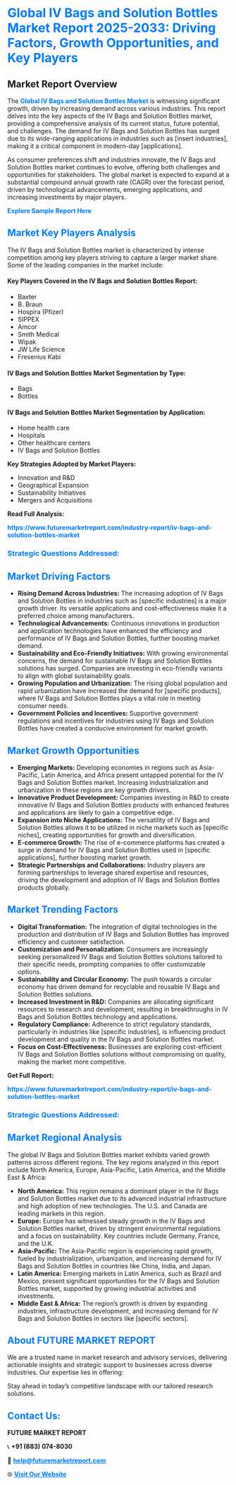 <h1 style="color: #007BFF;">Global IV Bags and Solution Bottles Market Report 2025-2033: Driving Factors, Growth Opportunities, and Key Players</h1>

<section id="overview">
<h2>Market Report Overview</h2>
<p>The <a href="https://www.futuremarketreport.com/industry-report/iv-bags-and-solution-bottles-market" style="color: #007BFF; text-decoration: none;"><strong>Global IV Bags and Solution Bottles Market</strong></a> is witnessing significant growth, driven by increasing demand across various industries. This report delves into the key aspects of the IV Bags and Solution Bottles market, providing a comprehensive analysis of its current status, future potential, and challenges. The demand for IV Bags and Solution Bottles has surged due to its wide-ranging applications in industries such as [insert industries], making it a critical component in modern-day [applications].</p>
<p>As consumer preferences shift and industries innovate, the IV Bags and Solution Bottles market continues to evolve, offering both challenges and opportunities for stakeholders. The global market is expected to expand at a substantial compound annual growth rate (CAGR) over the forecast period, driven by technological advancements, emerging applications, and increasing investments by major players.</p>
</section>

<section id="overview">
<p><a href="https://www.futuremarketreport.com/request-sample/reportId=111556" style="color: #007BFF; text-decoration: none;"><strong>Explore Sample Report Here</strong></a></p>
</section>

<section id="key-players">
<h2 style="color: #007BFF;">Market Key Players Analysis</h2>
<p>The IV Bags and Solution Bottles market is characterized by intense competition among key players striving to capture a larger market share. Some of the leading companies in the market include:</p>
<h4>Key Players Covered in the IV Bags and Solution Bottles Report:</h4>
<ul><li>Baxter</li><li>B. Braun</li><li>Hospira (Pfizer)</li><li>SIPPEX</li><li>Amcor</li><li>Smith Medical</li><li>Wipak</li><li>JW Life Science</li><li>Fresenius Kabi</li></ul>
<h4>IV Bags and Solution Bottles Market Segmentation by Type:</h4>
<ul><li>Bags</li><li>Bottles</li></ul>

<h4>IV Bags and Solution Bottles Market Segmentation by Application:</h4>
<ul><li>Home health care</li><li>Hospitals</li><li>Other healthcare centers</li><li>IV Bags and Solution Bottles</li></ul>
<p><strong>Key Strategies Adopted by Market Players:</strong></p>
<ul>
<li>Innovation and R&D</li>
<li>Geographical Expansion</li>
<li>Sustainability Initiatives</li>
<li>Mergers and Acquisitions</li>
</ul>
</section>

<section>
<p><strong>Read Full Analysis: </strong></p><a href="https://www.futuremarketreport.com/industry-report/iv-bags-and-solution-bottles-market" style="color: #007BFF; text-decoration: none;"><strong>https://www.futuremarketreport.com/industry-report/iv-bags-and-solution-bottles-market</strong></a>
<h3 style="color: #007BFF;">Strategic Questions Addressed:</h3>
</section>

<section id="driving-factors">
<h2 style="color: #007BFF;">Market Driving Factors</h2>
<ul>
<li><strong>Rising Demand Across Industries:</strong> The increasing adoption of IV Bags and Solution Bottles in industries such as [specific industries] is a major growth driver. Its versatile applications and cost-effectiveness make it a preferred choice among manufacturers.</li>
<li><strong>Technological Advancements:</strong> Continuous innovations in production and application technologies have enhanced the efficiency and performance of IV Bags and Solution Bottles, further boosting market demand.</li>
<li><strong>Sustainability and Eco-Friendly Initiatives:</strong> With growing environmental concerns, the demand for sustainable IV Bags and Solution Bottles solutions has surged. Companies are investing in eco-friendly variants to align with global sustainability goals.</li>
<li><strong>Growing Population and Urbanization:</strong> The rising global population and rapid urbanization have increased the demand for [specific products], where IV Bags and Solution Bottles plays a vital role in meeting consumer needs.</li>
<li><strong>Government Policies and Incentives:</strong> Supportive government regulations and incentives for industries using IV Bags and Solution Bottles have created a conducive environment for market growth.</li>
</ul>
</section>

<section id="growth-opportunities">
<h2 style="color: #007BFF;">Market Growth Opportunities</h2>
<ul>
<li><strong>Emerging Markets:</strong> Developing economies in regions such as Asia-Pacific, Latin America, and Africa present untapped potential for the IV Bags and Solution Bottles market. Increasing industrialization and urbanization in these regions are key growth drivers.</li>
<li><strong>Innovative Product Development:</strong> Companies investing in R&D to create innovative IV Bags and Solution Bottles products with enhanced features and applications are likely to gain a competitive edge.</li>
<li><strong>Expansion into Niche Applications:</strong> The versatility of IV Bags and Solution Bottles allows it to be utilized in niche markets such as [specific niches], creating opportunities for growth and diversification.</li>
<li><strong>E-commerce Growth:</strong> The rise of e-commerce platforms has created a surge in demand for IV Bags and Solution Bottles used in [specific applications], further boosting market growth.</li>
<li><strong>Strategic Partnerships and Collaborations:</strong> Industry players are forming partnerships to leverage shared expertise and resources, driving the development and adoption of IV Bags and Solution Bottles products globally.</li>
</ul>
</section>

<section id="trending-factors">
<h2 style="color: #007BFF;">Market Trending Factors</h2>
<ul>
<li><strong>Digital Transformation:</strong> The integration of digital technologies in the production and distribution of IV Bags and Solution Bottles has improved efficiency and customer satisfaction.</li>
<li><strong>Customization and Personalization:</strong> Consumers are increasingly seeking personalized IV Bags and Solution Bottles solutions tailored to their specific needs, prompting companies to offer customizable options.</li>
<li><strong>Sustainability and Circular Economy:</strong> The push towards a circular economy has driven demand for recyclable and reusable IV Bags and Solution Bottles solutions.</li>
<li><strong>Increased Investment in R&D:</strong> Companies are allocating significant resources to research and development, resulting in breakthroughs in IV Bags and Solution Bottles technology and applications.</li>
<li><strong>Regulatory Compliance:</strong> Adherence to strict regulatory standards, particularly in industries like [specific industries], is influencing product development and quality in the IV Bags and Solution Bottles market.</li>
<li><strong>Focus on Cost-Effectiveness:</strong> Businesses are exploring cost-efficient IV Bags and Solution Bottles solutions without compromising on quality, making the market more competitive.</li>
</ul>
</section>

<section>
<p><strong>Get Full Report: </strong></p><a href="https://www.futuremarketreport.com/industry-report/iv-bags-and-solution-bottles-market" style="color: #007BFF; text-decoration: none;"><strong>https://www.futuremarketreport.com/industry-report/iv-bags-and-solution-bottles-market</strong></a>
<h3 style="color: #007BFF;">Strategic Questions Addressed:</h3>
</section>


<section id="regional-analysis">
<h2 style="color: #007BFF;">Market Regional Analysis</h2>
<p>The global IV Bags and Solution Bottles market exhibits varied growth patterns across different regions. The key regions analyzed in this report include North America, Europe, Asia-Pacific, Latin America, and the Middle East & Africa:</p>
<ul>
<li><strong>North America:</strong> This region remains a dominant player in the IV Bags and Solution Bottles market due to its advanced industrial infrastructure and high adoption of new technologies. The U.S. and Canada are leading markets in this region.</li>
<li><strong>Europe:</strong> Europe has witnessed steady growth in the IV Bags and Solution Bottles market, driven by stringent environmental regulations and a focus on sustainability. Key countries include Germany, France, and the U.K.</li>
<li><strong>Asia-Pacific:</strong> The Asia-Pacific region is experiencing rapid growth, fueled by industrialization, urbanization, and increasing demand for IV Bags and Solution Bottles in countries like China, India, and Japan.</li>
<li><strong>Latin America:</strong> Emerging markets in Latin America, such as Brazil and Mexico, present significant opportunities for the IV Bags and Solution Bottles market, supported by growing industrial activities and investments.</li>
<li><strong>Middle East & Africa:</strong> The region’s growth is driven by expanding industries, infrastructure development, and increasing demand for IV Bags and Solution Bottles in sectors like [specific sectors].</li>
</ul>
</section>

<footer>
<h2 style="color: #007BFF;">About FUTURE MARKET REPORT</h2>
<p>We are a trusted name in market research and advisory services, delivering actionable insights and strategic support to businesses across diverse industries. Our expertise lies in offering:</p>

<p>Stay ahead in today’s competitive landscape with our tailored research solutions.</p>

<h2 style="color: #007BFF;">Contact Us:</h2>
<p><strong>FUTURE MARKET REPORT</strong></p>
<p>📞 <strong>+91 (883) 074-8030</strong></p>
<p>📧 <strong><a href="mailto:help@futuremarketreport.com" style="color: #007BFF;">help@futuremarketreport.com</a></strong></p>
<p>🌐 <strong><a href="https://www.futuremarketreport.com/" style="color: #007BFF;">Visit Our Website</a></strong></p>
</footer>